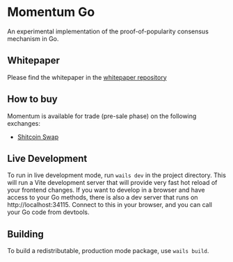 # Momentum Go

An experimental implementation of the proof-of-popularity consensus mechanism in Go.

## Whitepaper

Please find the whitepaper in the [whitepaper repository](https://github.com/momentum-foundation/whitepaper)

## How to buy

Momentum is available for trade (pre-sale phase) on the following exchanges:

- [Shitcoin Swap](https://www.shitcoinswap.com/$mnt)

## Live Development

To run in live development mode, run `wails dev` in the project directory. This will run a Vite development
server that will provide very fast hot reload of your frontend changes. If you want to develop in a browser
and have access to your Go methods, there is also a dev server that runs on http://localhost:34115. Connect
to this in your browser, and you can call your Go code from devtools.

## Building

To build a redistributable, production mode package, use `wails build`.
